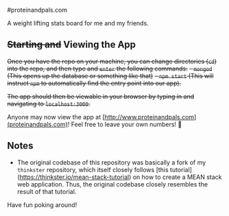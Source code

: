#proteinandpals.com

A weight lifting stats board for me and my friends.

## ~~Starting and~~ Viewing the App

~~Once you have the repo on your machine, you can change directories (`cd`) into the repo, and then type and `enter` the following commands:~~
~~- `mongod` (This opens up the database or something like that)~~
~~- `npm start` (This will instruct `npm` to automatically find the entry point into our app).~~

~~The app should then be viewable in your browser by typing in and navigating to `localhost:3000`.~~

Anyone may now view the app at [http://www.proteinandpals.com](proteinandpals.com)! Feel free to leave your own numbers! :muscle:

## Notes
- The original codebase of this repository was basically a fork of my `thinkster` repository, which itself closely follows [this tutorial] (https://thinkster.io/mean-stack-tutorial) on how to create a MEAN stack web application. Thus, the original codebase closely resembles the result of that tutorial.

Have fun poking around!

